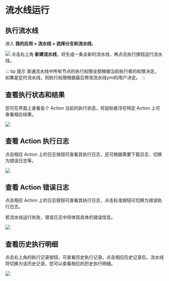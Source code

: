 # 流水线运行

## 执行流水线
进入 **我的应用 > 流水线 > 选择分支和流水线**。

![](http://terminus-paas.oss-cn-hangzhou.aliyuncs.com/paas-doc/2022/02/24/1f297ff6-181e-4a2c-8e4c-326172a71527.png)
点击右上角 **新建流水线**，将生成一条全新的流水线，再点击执行按钮运行流水线。

::: tip 提示
普通流水线中所有节点的执行权限全部根据当前执行者的权限决定。
如果是定时流水线，则执行权限根据最后修改流水线yml的用户决定。
:::

## 查看执行状态和结果
您可在界面上查看各个 Action 当前的执行状态，将鼠标悬浮在特定 Action 上可查看相应结果。

![](http://terminus-paas.oss-cn-hangzhou.aliyuncs.com/paas-doc/2022/02/24/cddfb793-5a04-4f03-a434-365f3e26b557.png)

## 查看 Action 执行日志
点击相应 Action 上的日志按钮可查看其执行日志，还可根据需要下载日志、切换为错误日志等。

![](http://terminus-paas.oss-cn-hangzhou.aliyuncs.com/paas-doc/2022/02/24/4d8d24c1-6885-4a94-9594-b0036ca8ac9f.png)


## 查看 Action 错误日志
点击相应 Action 上的日志按钮可查看其执行日志，点击标准按钮可切换为错误执行日志。

若流水线运行失败，错误日志中将体现具体的错误信息。

![](https://terminus-paas.oss-cn-hangzhou.aliyuncs.com/paas-doc/2021/08/23/d8225b03-8f46-4a60-b53b-7078d7ef5de7.png)

## 查看历史执行明细
点击右上角的执行记录按钮，可查看历史执行记录。点击相应历史记录后，流水线将切换为该历史记录，您可以查看相应的历史执行明细。

![](http://terminus-paas.oss-cn-hangzhou.aliyuncs.com/paas-doc/2022/02/24/45480d12-732b-4243-8bdd-4b29cbf8179f.png)

